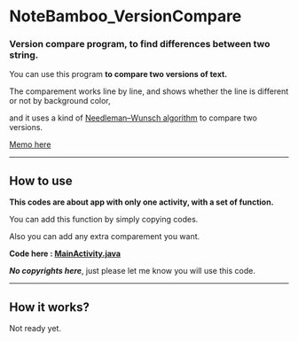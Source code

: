 # NoteBamboo_VersionCompare

### Version compare program, to find differences between two string.

You can use this program **to compare two versions of text.**

The comparement works line by line, and shows whether the line is different or not by background color,

and it uses a kind of [Needleman–Wunsch algorithm](https://en.wikipedia.org/wiki/Needleman%E2%80%93Wunsch_algorithm) to compare two versions.

[Memo here](memo.md)

---

## How to use

**This codes are about app with only one activity, with a set of function.**

You can add this function by simply copying codes.

Also you can add any extra comparement you want.

**Code here : [MainActivity.java](NoteEditActivity.java)**

***No copyrights here***, just please let me know you will use this code.

---

## How it works?

Not ready yet.
